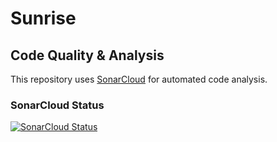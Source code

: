 # Sunrise

## Code Quality & Analysis

This repository uses [SonarCloud](https://sonarcloud.io/) for automated code analysis.


### SonarCloud Status

[![SonarCloud Status](https://sonarcloud.io/api/project_badges/measure?project=MCarlquist_Sunrise&metric=alert_status)](https://sonarcloud.io/dashboard?id=MCarlquist_Sunrise)
